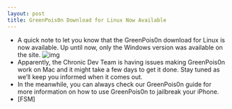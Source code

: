 ```yaml
---
layout: post
title: GreenPois0n Download for Linux Now Available
---
```

* A quick note to let you know that the GreenPois0n download for Linux is now available. Up until now, only the Windows version was available on the site.
![img](http://media.idownloadblog.com/wp-content/uploads/2010/10/GreenPois0n-Linux.png)
* Apparently, the Chronic Dev Team is having issues making GreenPois0n work on Mac and it might take a few days to get it done. Stay tuned as we’ll keep you informed when it comes out.
* In the meanwhile, you can always check our GreenPois0n guide for more information on how to use GreenPois0n to jailbreak your iPhone.
* [FSM]

